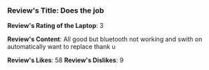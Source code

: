 ### Review's Title: Does the job

**Review's Rating of the Laptop**: 3

**Review's Content**:
All good but bluetooth not working and swith on automatically want to replace thank u

**Review's Likes**: 58
**Review's Dislikes**: 9
